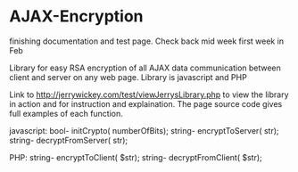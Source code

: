 AJAX-Encryption
===============
finishing documentation and test page.  Check back mid week  first week in Feb


Library for easy RSA encryption of all AJAX data communication between client and server on any web page.  Library is javascript and PHP

Link to http://jerrywickey.com/test/viewJerrysLibrary.php to view the library in action and for instruction and explaination.  The page source code gives full examples of each function. 

javascript:  bool-   initCrypto( numberOfBits);  string- encryptToServer( str);  string- decryptFromServer( str);  

PHP: string- encryptToClient( $str); string- decryptFromClient( $str);
